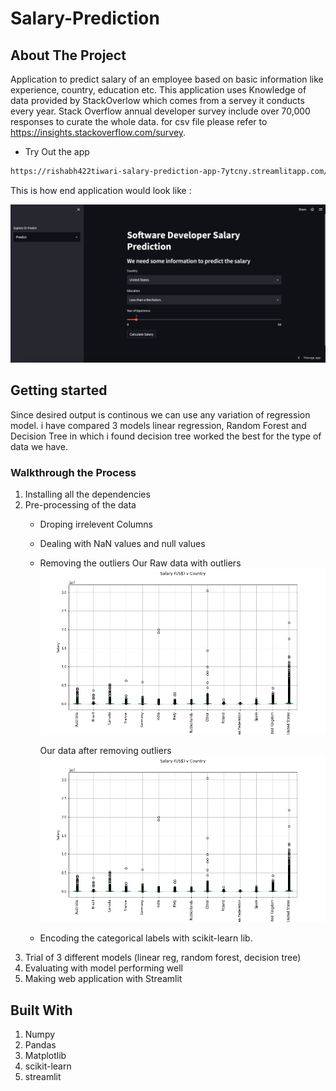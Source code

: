 # Salary-Prediction

<!-- ABOUT THE PROJECT -->
## About The Project

Application to predict salary of an employee based on basic information like experience, country, education etc. This application uses Knowledge of data provided by StackOverlow which comes from a servey
it conducts every year. Stack Overflow annual developer survey include over 70,000 responses to curate the whole data. for csv file please refer to https://insights.stackoverflow.com/survey.

 - Try Out the app
  ```sh
  https://rishabh422tiwari-salary-prediction-app-7ytcny.streamlitapp.com/
  ```

This is how end application would look like :

<img src="Figures/Screenshot 2022-07-17 at 3.13.27 PM.png" alt="Alt text" title="Optional title">

## Getting started

Since desired output is continous we can use any variation of regression model. i have compared 3 models linear regression, Random Forest and Decision Tree in which i found decision tree worked the best for the type of data we have.

### Walkthrough the Process

1. Installing all the dependencies
2. Pre-processing of the data
    - Droping irrelevent Columns
    - Dealing with NaN values and null values
    - Removing the outliers
      Our Raw data with outliers
      <img src="Figures/outliers_before.png" alt="Alt text" title="Optional title">
      
      Our data after removing outliers
      <img src="Figures/outliers_before.png" alt="Alt text" title="Optional title">
    - Encoding the categorical labels with scikit-learn lib.
 3. Trial of 3 different models (linear reg, random forest, decision tree)
 4. Evaluating with model performing well
 5. Making web application with Streamlit
## Built With

1. Numpy
2. Pandas
3. Matplotlib
4. scikit-learn
5. streamlit
